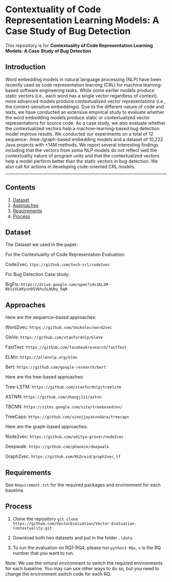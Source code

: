 # Contextuality of Code Representation Learning Models: A Case Study of Bug Detection

<p aligh="center"> This repository is for <b>Contextuality of Code Representation Learning Models: A Case Study of Bug Detection</b> </p>

## Introduction ##

Word embedding models in natural language processing (NLP) have been
recently used as code representation learning (CRL) for machine
learning-based software engineering tasks. While some earlier models
produce static vectors (i.e., each word has a single vector regardless
of context), more advanced models produce contextualized vector
representations (i.e., the context-sensitive embeddings). Due to the
different nature of code and texts, we have conducted an extensive
empirical study to evaluate whether the word embedding models produce
static or contextualized vector representations for source code. As a
case study, we also evaluate whether the contextualized vectors help a
machine-learning-based bug detection model improve results.  We
conducted our experiments on a total of 12 sequence-
/tree-/graph-based embedding models and a dataset of 10,222 Java
projects with +14M methods. We report several interesting findings
including that the vectors from some NLP models do not reflect well
the contextuality nature of program units and that the contextualized
vectors help a model perform better than the static vectors in bug
detection. We also call for actions in developing code-oriented CRL models. 

----------

## Contents

1. [Dataset](#dataset)
2. [Approaches](#approaches)
3. [Requirements](#requirements)
4. [Process](#process)

## Dataset

The Dataset we used in the paper:

For the Contextuality of Code Representation Evaluation:

Code2vec: ```ttps://github.com/tech-srl/code2vec```
  
For Bug Detection Case study:

BigFix: ```https://drive.google.com/open?id=1KL3M-BbisVLWXyvn05V6huSLNUby_9qN```

## Approaches

Here are the sequence-based approaches:

Word2vec: ```https://github.com/tmikolov/word2vec```

GloVe: ```https://github.com/stanfordnlp/GloVe```

FastText: ```https://github.com/facebookresearch/fastText```

ELMo: ```https://allennlp.org/elmo```

Bert: ```https://github.com/google-research/bert```

Here are the tree-based approaches:

Tree-LSTM: ```https://github.com/stanfordnlp/treelstm```

ASTNN: ```https://github.com/zhangj111/astnn```

TBCNN: ```https://sites.google.com/site/treebasedcnn/```

TreeCaps: ```https://github.com/vinojjayasundara/treecaps```

Here are the graph-based approaches:

Node2vec: ```https://github.com/aditya-grover/node2vec```

Deepwalk: ```https://github.com/phanein/deepwalk```

Graph2vec: ```https://github.com/MLDroid/graph2vec_tf```

## Requirements

See ```Requirement.txt``` for the required packages and environment for each baseline.

## Process

1. Clone the repository ```git clone https://github.com/VectorEvaluation/Vector-Evaluation-Contextuality.git``` 

2. Download both two datasets and put in the folder ```.\data```.

3. To run the evaluation on RQ1-RQ4, please run ```python3 RQx```, ```x``` is the RQ number that you want to run.

Note: We use the virtural environment to switch the required environments for each baseline. You may can use other ways to do so, but you need to change the environment switch code for each RQ.

